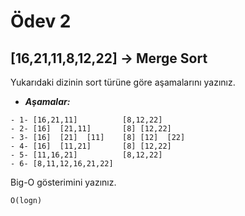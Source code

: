 # Ödev 2
## **[16,21,11,8,12,22]** -> **Merge Sort**

Yukarıdaki dizinin sort türüne göre aşamalarını yazınız.
- ***Aşamalar:***
```
- 1- [16,21,11]          [8,12,22]
- 2- [16]  [21,11]       [8] [12,22]
- 3- [16]  [21]  [11]    [8] [12]  [22]
- 4- [16]  [11,21]       [8] [12,22]
- 5- [11,16,21]          [8,12,22]
- 6- [8,11,12,16,21,22]
```
Big-O gösterimini yazınız.
```
O(logn)
```

